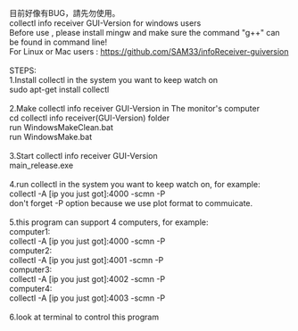 目前好像有BUG，請先勿使用。
<br/>
collectl info receiver GUI-Version for windows users <br/>
Before use , please install mingw and make sure the command "g++" can be found in command line!<br/>
For Linux or Mac users : https://github.com/SAM33/infoReceiver-guiversion
<br/>
<br/>
STEPS:<br/>
1.Install collectl in the system you want to keep watch on
<br/>
sudo apt-get install collectl
<br/><br/>
2.Make collectl info receiver GUI-Version in The monitor's computer
<br/>
cd collectl info receiver(GUI-Version) folder
<br/>
run WindowsMakeClean.bat
<br/>
run WindowsMake.bat
<br/><br/>
3.Start collectl info receiver GUI-Version
<br/>
main_release.exe
<br/><br/>
4.run collectl in the system you want to keep watch on, for example:
<br/>
collectl -A [ip you just got]:4000 -scmn -P
<br/>
don't forget -P option because we use plot format to commuicate.
<br/><br/>
5.this program can support 4 computers, for example:
<br/>
computer1:
<br/>
collectl -A [ip you just got]:4000 -scmn -P
<br/>
computer2:
<br/>
collectl -A [ip you just got]:4001 -scmn -P
<br/>
computer3:
<br/>
collectl -A [ip you just got]:4002 -scmn -P
<br/>
computer4:
<br/>
collectl -A [ip you just got]:4003 -scmn -P
<br/><br/>
6.look at terminal to control this program
<br/><br/>

